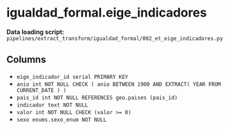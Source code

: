 # igualdad_formal.eige_indicadores

**Data loading script:** `pipelines/extract_transform/igualdad_formal/002_et_eige_indicadores.py`

## Columns

- `eige_indicador_id serial PRIMARY KEY`
- `anio int NOT NULL CHECK ( anio BETWEEN 1900 AND EXTRACT( YEAR FROM CURRENT_DATE ) )`
- `pais_id int NOT NULL REFERENCES geo.paises (pais_id)`
- `indicador text NOT NULL`
- `valor int NOT NULL CHECK (valor >= 0)`
- `sexo enums.sexo_enum NOT NULL`
